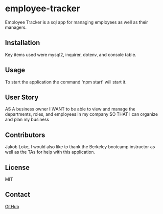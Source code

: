 # employee-tracker
Employee Tracker is a sql app for managing employees as well as their managers.

## Installation
Key items used were mysql2, inquirer, dotenv, and console table.

## Usage
To start the application the command 'npm start' will start it.

## User Story
AS A business owner
I WANT to be able to view and manage the departments, roles, and employees in my company
SO THAT I can organize and plan my business

## Contributors
Jakob Loke, I would also like to thank the Berkeley bootcamp instructor as well as the TAs for help with this application.

## License
MIT

## Contact
[GitHub](https://www.github.com/jakobloke)
